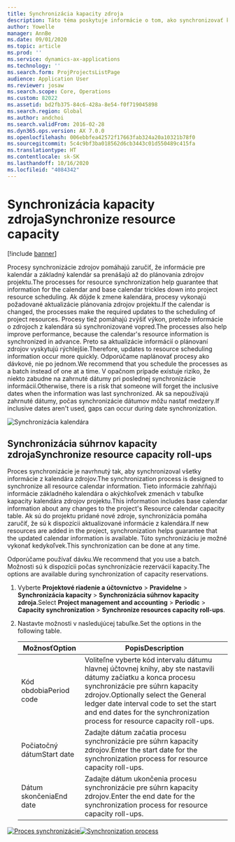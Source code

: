 ```yaml
---
title: Synchronizácia kapacity zdroja
description: Táto téma poskytuje informácie o tom, ako synchronizovať kapacitu zdroja v rámci kalendárov a projektov.
author: Yowelle
manager: AnnBe
ms.date: 09/01/2020
ms.topic: article
ms.prod: ''
ms.service: dynamics-ax-applications
ms.technology: ''
ms.search.form: ProjProjectsListPage
audience: Application User
ms.reviewer: josaw
ms.search.scope: Core, Operations
ms.custom: 82022
ms.assetid: bd2fb375-84c6-428a-8e54-f0f719045898
ms.search.region: Global
ms.author: andchoi
ms.search.validFrom: 2016-02-28
ms.dyn365.ops.version: AX 7.0.0
ms.openlocfilehash: 006ebbfea42572f17663fab324a20a10321b78f0
ms.sourcegitcommit: 5c4c9bf3ba018562d6cb3443c01d550489c415fa
ms.translationtype: HT
ms.contentlocale: sk-SK
ms.lasthandoff: 10/16/2020
ms.locfileid: "4084342"
---
```

# <a name="synchronize-resource-capacity"></a><span data-ttu-id="24a42-103">Synchronizácia kapacity zdroja</span><span class="sxs-lookup"><span data-stu-id="24a42-103">Synchronize resource capacity</span></span>

[!include [banner](../includes/banner.md)]

<span data-ttu-id="24a42-104">Procesy synchronizácie zdrojov pomáhajú zaručiť, že informácie pre kalendár a základný kalendár sa prenášajú až do plánovania zdrojov projektu.</span><span class="sxs-lookup"><span data-stu-id="24a42-104">The processes for resource synchronization help guarantee that information for the calendar and base calendar trickles down into project resource scheduling.</span></span> <span data-ttu-id="24a42-105">Ak dôjde k zmene kalendára, procesy vykonajú požadované aktualizácie plánovania zdrojov projektu.</span><span class="sxs-lookup"><span data-stu-id="24a42-105">If the calendar is changed, the processes make the required updates to the scheduling of project resources.</span></span> <span data-ttu-id="24a42-106">Procesy tiež pomáhajú zvýšiť výkon, pretože informácie o zdrojoch z kalendára sú synchronizované vopred.</span><span class="sxs-lookup"><span data-stu-id="24a42-106">The processes also help improve performance, because the calendar's resource information is synchronized in advance.</span></span> <span data-ttu-id="24a42-107">Preto sa aktualizácie informácií o plánovaní zdrojov vyskytujú rýchlejšie.</span><span class="sxs-lookup"><span data-stu-id="24a42-107">Therefore, updates to resource scheduling information occur more quickly.</span></span> <span data-ttu-id="24a42-108">Odporúčame naplánovať procesy ako dávkové, nie po jednom.</span><span class="sxs-lookup"><span data-stu-id="24a42-108">We recommend that you schedule the processes as a batch instead of one at a time.</span></span> <span data-ttu-id="24a42-109">V opačnom prípade existuje riziko, že niekto zabudne na zahrnuté dátumy pri poslednej synchronizácie informácií.</span><span class="sxs-lookup"><span data-stu-id="24a42-109">Otherwise, there is a risk that someone will forget the inclusive dates when the information was last synchronized.</span></span> <span data-ttu-id="24a42-110">Ak sa nepoužívajú zahrnuté dátumy, počas synchronizácie dátumov môžu nastať medzery.</span><span class="sxs-lookup"><span data-stu-id="24a42-110">If inclusive dates aren't used, gaps can occur during date synchronization.</span></span>

![Synchronizácia kalendára](./media/projectresourcing04-1024x471.jpg)

## <a name="synchronize-resource-capacity-roll-ups"></a><span data-ttu-id="24a42-112">Synchronizácia súhrnov kapacity zdroja</span><span class="sxs-lookup"><span data-stu-id="24a42-112">Synchronize resource capacity roll-ups</span></span>

<span data-ttu-id="24a42-113">Proces synchronizácie je navrhnutý tak, aby synchronizoval všetky informácie z kalendára zdrojov.</span><span class="sxs-lookup"><span data-stu-id="24a42-113">The synchronization process is designed to synchronize all resource calendar information.</span></span> <span data-ttu-id="24a42-114">Tieto informácie zahŕňajú informácie základného kalendára o akýchkoľvek zmenách v tabuľke kapacity kalendára zdrojov projektu.</span><span class="sxs-lookup"><span data-stu-id="24a42-114">This information includes base calendar information about any changes to the project's Resource calendar capacity table.</span></span> <span data-ttu-id="24a42-115">Ak sú do projektu pridané nové zdroje, synchronizácia pomáha zaručiť, že sú k dispozícii aktualizované informácie z kalendára.</span><span class="sxs-lookup"><span data-stu-id="24a42-115">If new resources are added in the project, synchronization helps guarantee that the updated calendar information is available.</span></span> <span data-ttu-id="24a42-116">Túto synchronizáciu je možné vykonať kedykoľvek.</span><span class="sxs-lookup"><span data-stu-id="24a42-116">This synchronization can be done at any time.</span></span>

<span data-ttu-id="24a42-117">Odporúčame používať dávku.</span><span class="sxs-lookup"><span data-stu-id="24a42-117">We recommend that you use a batch.</span></span> <span data-ttu-id="24a42-118">Možnosti sú k dispozícii počas synchronizácie rezervácií kapacity.</span><span class="sxs-lookup"><span data-stu-id="24a42-118">The options are available during synchronization of capacity reservations.</span></span>

1. <span data-ttu-id="24a42-119">Vyberte **Projektové riadenie a účtovníctvo** &gt; **Pravidelne** &gt; **Synchronizácia kapacity** &gt; **Synchronizácia súhrnov kapacity zdroja**.</span><span class="sxs-lookup"><span data-stu-id="24a42-119">Select **Project management and accounting** &gt; **Periodic** &gt; **Capacity synchronization** &gt; **Synchronize resources capacity roll-ups**.</span></span>
2. <span data-ttu-id="24a42-120">Nastavte možnosti v nasledujúcej tabuľke.</span><span class="sxs-lookup"><span data-stu-id="24a42-120">Set the options in the following table.</span></span>

    | <span data-ttu-id="24a42-121">Možnosť</span><span class="sxs-lookup"><span data-stu-id="24a42-121">Option</span></span>      | <span data-ttu-id="24a42-122">Popis</span><span class="sxs-lookup"><span data-stu-id="24a42-122">Description</span></span> |
    |-------------|-------------|
    | <span data-ttu-id="24a42-123">Kód obdobia</span><span class="sxs-lookup"><span data-stu-id="24a42-123">Period code</span></span> | <span data-ttu-id="24a42-124">Voliteľne vyberte kód intervalu dátumu hlavnej účtovnej knihy, aby ste nastavili dátumy začiatku a konca procesu synchronizácie pre súhrn kapacity zdrojov.</span><span class="sxs-lookup"><span data-stu-id="24a42-124">Optionally select the General ledger date interval code to set the start and end dates for the synchronization process for resource capacity roll-ups.</span></span> |
    | <span data-ttu-id="24a42-125">Počiatočný dátum</span><span class="sxs-lookup"><span data-stu-id="24a42-125">Start date</span></span>  | <span data-ttu-id="24a42-126">Zadajte dátum začatia procesu synchronizácie pre súhrn kapacity zdrojov.</span><span class="sxs-lookup"><span data-stu-id="24a42-126">Enter the start date for the synchronization process for resource capacity roll-ups.</span></span> |
    | <span data-ttu-id="24a42-127">Dátum skončenia</span><span class="sxs-lookup"><span data-stu-id="24a42-127">End date</span></span>    | <span data-ttu-id="24a42-128">Zadajte dátum ukončenia procesu synchronizácie pre súhrn kapacity zdrojov.</span><span class="sxs-lookup"><span data-stu-id="24a42-128">Enter the end date for the synchronization process for resource capacity roll-ups.</span></span> |

<span data-ttu-id="24a42-129">[![Proces synchronizácie](./media/projectresourcing09.jpg)](./media/projectresourcing09.jpg)</span><span class="sxs-lookup"><span data-stu-id="24a42-129">[![Synchronization process](./media/projectresourcing09.jpg)](./media/projectresourcing09.jpg)</span></span>
